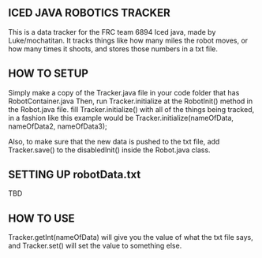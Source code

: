 ## ICED JAVA ROBOTICS TRACKER
This is a data tracker for the FRC team 6894 Iced java, made by Luke/mochatitan. It tracks things like how many miles the robot moves, or how many times it shoots, and stores those numbers in a txt file.

## HOW TO SETUP
Simply make a copy of the Tracker.java file in your code folder that has RobotContainer.java
Then, run Tracker.initialize at the RobotInit() method in the Robot.java file.
fill Tracker.initialize() with all of the things being tracked, in a fashion like this example would be
Tracker.initialize(nameOfData, nameOfData2, nameOfData3);

Also, to make sure that the new data is pushed to the txt file, add Tracker.save() to the disabledInit() inside the Robot.java class.

## SETTING UP robotData.txt
TBD

## HOW TO USE
Tracker.getInt(nameOfData) will give you the value of what the txt file says, and Tracker.set() will set the value to something else.
